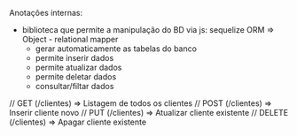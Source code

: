 Anotações internas:

- biblioteca que permite a manipulação do BD via js: sequelize
ORM => Object - relational mapper
	- gerar automaticamente as tabelas do banco
	- permite inserir dados
	- permite atualizar dados
	- permite deletar dados
	- consultar/filtar dados

// GET (/clientes) => Listagem de todos os clientes
// POST (/clientes) => Inserir cliente novo
// PUT (/clientes) => Atualizar cliente existente
// DELETE (/clientes) => Apagar cliente existente